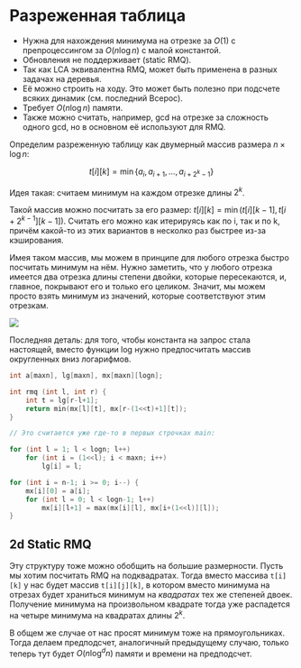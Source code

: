 
# Разреженная таблица

- Нужна для нахождения минимума на отрезке за $O(1)$ с препроцессингом за $O(n \log n)$ с малой константой.
- Обновления не поддерживает (static RMQ).
- Так как LCA эквивалентна RMQ, может быть применена в разных задачах на деревья.
- Её можно строить на ходу. Это может быть полезно при подсчете всяких динамик (см. последний Всерос).
- Требует $O(n \log n)$ памяти.
- Также можно считать, например, gcd на отрезке за сложность одного gcd, но в основном её используют для RMQ.

Определим разреженную таблицу как двумерный массив размера $n \times\log n$:

$$
t[i][k] = \min \{ a_i, a_{i+1}, \ldots, a_{i+2^k-1} \}
$$

Идея такая: считаем минимум на каждом отрезке длины $2^k$.

Такой массив можно посчитать за его размер: $t[i][k] = \min(t[i][k-1], t[i+2^{k-1}][k-1])$. Считать его можно как итерируясь как по i, так и по k, причём какой-то из этих вариантов в несколко раз быстрее из-за кэширования.

Имея таком массив, мы можем в принципе для любого отрезка быстро посчитать минимум на нём. Нужно заметить, что у любого отрезка имеется два отрезка длины степени двойки, которые пересекаются, и, главное, покрывают его и только его целиком. Значит, мы можем просто взять минимум из значений, которые соответствуют этим отрезкам.

![](https://neerc.ifmo.ru/wiki/images/7/75/SparseTableRMQ.png)

Последняя деталь: для того, чтобы константа на запрос стала настоящей, вместо функции log нужно предпосчитать массив округленных вниз логарифмов.


```c++
int a[maxn], lg[maxn], mx[maxn][logn];

int rmq (int l, int r) {
    int t = lg[r-l+1];
    return min(mx[l][t], mx[r-(1<<t)+1][t]);
}

// Это считается уже где-то в первых строчках main:

for (int l = 1; l < logn; l++)
    for (int i = (1<<l); i < maxn; i++)
        lg[i] = l;

for (int i = n-1; i >= 0; i--) {
    mx[i][0] = a[i];
    for (int l = 0; l < logn-1; l++)
        mx[i][l+1] = max(mx[i][l], mx[i+(1<<l)][l]);
}
```

## 2d Static RMQ

Эту структуру тоже можно обобщить на б*о*льшие размерности. Пусть мы хотим посчитать RMQ на подквадратах. Тогда вместо массива `t[i][k]` у нас будет массив `t[i][j][k]`, в котором вместо минимума на отрезах будет храниться минимум на *квадратах* тех же степеней двоек. Получение минимума на произвольном квадрате тогда уже распадется на четыре минимума на квадратах длины $2^k$.

В общем же случае от нас просят минимум тоже на прямоугольниках. Тогда делаем предподсчет, аналогичный предыдущему случаю, только теперь тут будет $O(n \log^d n)$ памяти и времени на предподсчет.
